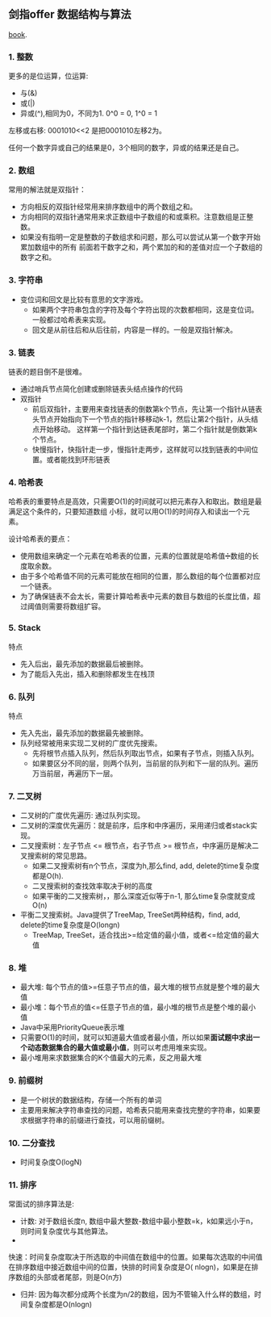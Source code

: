 ## 剑指offer 数据结构与算法

[book](https://weread.qq.com/web/reader/4e132bc07263ff664e11075ke4d32d5015e4da3b7fbb1fa).

### 1. 整数

更多的是位运算，位运算:

* 与(&)
* 或(|)
* 异或(^),相同为0，不同为1. 0^0 = 0, 1^0 = 1

左移或右移: 0001010<<2 是把0001010左移2为。

任何一个数字异或自己的结果是0，3个相同的数字，异或的结果还是自己。

### 2. 数组

常用的解法就是双指针：

* 方向相反的双指针经常用来排序数组中的两个数组之和。
* 方向相同的双指针通常用来求正数组中子数组的和或乘积。注意数组是正整数。
* 如果没有指明一定是整数的子数组求和问题，那么可以尝试从第一个数字开始累加数组中的所有
  前面若干数字之和，两个累加的和的差值对应一个子数组的数字之和。

### 3. 字符串

* 变位词和回文是比较有意思的文字游戏。
    * 如果两个字符串包含的字符及每个字符出现的次数都相同，这是变位词。一般都过哈希表来实现。
    * 回文是从前往后和从后往前，内容是一样的。一般是双指针解决。

### 3. 链表

链表的题目倒不是很难。

* 通过哨兵节点简化创建或删除链表头结点操作的代码
* 双指针
    * 前后双指针，主要用来查找链表的倒数第k个节点，先让第一个指针从链表头节点开始指向下一个节点的指针移移动k-1，然后让第2个指针，从头结点开始移动。
      这样第一个指针到达链表尾部时，第二个指针就是倒数第k个节点。
    * 快慢指针，快指针走一步，慢指针走两步，这样就可以找到链表的中间位置。或者能找到环形链表

### 4. 哈希表

哈希表的重要特点是高效，只需要O(1)的时间就可以把元素存入和取出。数组是最满足这个条件的，只要知道数组
小标，就可以用O(1)的时间存入和读出一个元素。

设计哈希表的要点：

* 使用数组来确定一个元素在哈希表的位置，元素的位置就是哈希值➗数组的长度取余数。
* 由于多个哈希值不同的元素可能放在相同的位置，那么数组的每个位置都对应一个链表。
* 为了确保链表不会太长，需要计算哈希表中元素的数目与数组的长度比值，超过阈值则需要将数组扩容。

### 5. Stack

特点

* 先入后出，最先添加的数据最后被删除。
* 为了能后入先出，插入和删除都发生在栈顶

### 6. 队列

特点

* 先入先出，最先添加的数据最先被删除。
* 队列经常被用来实现二叉树的广度优先搜索。
    * 先将根节点插入队列，然后队列取出节点，如果有子节点，则插入队列。
    * 如果要区分不同的层，则两个队列，当前层的队列和下一层的队列。遍历万当前层，再遍历下一层。

### 7. 二叉树

* 二叉树的广度优先遍历: 通过队列实现。
* 二叉树的深度优先遍历：就是前序，后序和中序遍历，采用递归或者stack实现。
* 二叉搜索树：左子节点 <= 根节点，右子节点 >= 根节点，中序遍历是解决二叉搜索树的常见思路。
    * 如果二叉搜索树有n个节点，深度为h,那么find, add, delete的time复杂度都是O(h).
    * 二叉搜索树的查找效率取决于树的高度
    * 如果平衡的二叉搜索树，，那么深度近似等于n-1, 那么time复杂度就变成O(n)
* 平衡二叉搜索树。Java提供了TreeMap, TreeSet两种结构，find, add, delete的time复杂度是O(longn)
    * TreeMap, TreeSet，适合找出>=给定值的最小值，或者<=给定值的最大值

### 8. 堆

* 最大堆: 每个节点的值>=任意子节点的值，最大堆的根节点就是整个堆的最大值
* 最小堆：每个节点的值<=任意子节点的值，最小堆的根节点是整个堆的最小值
* Java中采用PriorityQueue表示堆
* 只需要O(1)的时间，就可以知道最大值或者最小值，所以如果**面试题中求出一个动态数据集合的最大值或最小值**，则可以考虑用堆来实现。
* 最小堆用来求数据集合的K个值最大的元素，反之用最大堆

### 9. 前缀树

* 是一个树状的数据结构，存储一个所有的单词
* 主要用来解决字符串查找的问题，哈希表只能用来查找完整的字符串，如果要求根据字符串的前缀进行查找，可以用前缀树。

### 10. 二分查找

* 时间复杂度O(logN)

### 11. 排序

常面试的排序算法是:

* 计数: 对于数组长度n, 数组中最大整数-数组中最小整数=k，k如果远小于n，则时间复杂度优与其他算法。
*
快速：时间复杂度取决于所选取的中间值在数组中的位置。如果每次选取的中间值在排序数组中接近数组中间的位置，快排的时间复杂度是O(
nlogn)，如果是在排序数组的头部或者尾部，则是O(n方)
* 归并: 因为每次都分成两个长度为n/2的数组，因为不管输入什么样的数组，时间复杂度都是O(nlogn)
